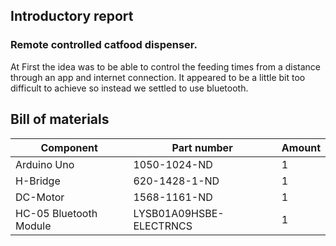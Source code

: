 ## Introductory report
### Remote controlled catfood dispenser.

At First the idea was to be able to control the feeding times from a distance through an app and internet connection. It appeared to be a little bit too difficult to achieve so instead we settled to use bluetooth. 
## Bill of materials

Component | Part number | Amount
--- | --- | ---
Arduino Uno | 1050-1024-ND | 1
H-Bridge | 	620-1428-1-ND | 1
DC-Motor | 	1568-1161-ND | 1
HC-05 Bluetooth Module | 	LYSB01A09HSBE-ELECTRNCS | 1
